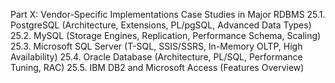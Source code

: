 Part X: Vendor-Specific Implementations
Case Studies in Major RDBMS
25.1. PostgreSQL (Architecture, Extensions, PL/pgSQL, Advanced Data Types)
25.2. MySQL (Storage Engines, Replication, Performance Schema, Scaling)
25.3. Microsoft SQL Server (T-SQL, SSIS/SSRS, In-Memory OLTP, High Availability)
25.4. Oracle Database (Architecture, PL/SQL, Performance Tuning, RAC)
25.5. IBM DB2 and Microsoft Access (Features Overview)